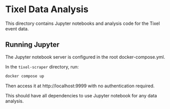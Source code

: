 # Tixel Data Analysis

This directory contains Jupyter notebooks and analysis code for the Tixel event data.

## Running Jupyter
The Jupyter notebook server is configured in the root docker-compose.yml.

In the `tixel-scraper` directory, run:
```bash
docker compose up
```

Then access it at http://localhost:9999 with no authentication required.

This should have all dependencies to use Jupyter notebook for any data analysis. 

